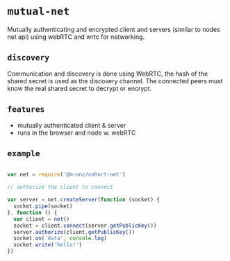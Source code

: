 
# `mutual-net`

Mutually authenticating and encrypted client and servers (similar to nodes net api) using webRTC and wrtc for networking.

## `discovery`

Communication and discovery is done using WebRTC, the hash of the shared secret
 is used as the discovery channel. The connected peers must know the real shared
 secret to decrypt or encrypt.

## `features`

* mutually authenticated client & server
* runs in the browser and node w. webRTC

## `example`

```js

var net = require('@m-onz/cohort-net')

// authorize the client to connect

var server = net.createServer(function (socket) {
  socket.pipe(socket)
}, function () {
  var client = net()
  socket = client.connect(server.getPublicKey())
  server.authorize(client.getPublicKey())
  socket.on('data', console.log)
  socket.write('hello!')
})

```

